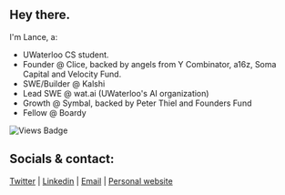 ## Hey there.

I'm Lance, a:
- UWaterloo CS student.
- Founder @ Clice, backed by angels from Y Combinator, a16z, Soma Capital and Velocity Fund.
- SWE/Builder @ Kalshi
- Lead SWE @ wat.ai (UWaterloo's AI organization)
- Growth @ Symbal, backed by Peter Thiel and Founders Fund
- Fellow @ Boardy
  

![Views Badge](https://komarev.com/ghpvc/?username=lance116&label=Profile%20views&color=0e75b6&style=flat)


## Socials & contact:
<a href="https://x.com/cnnguan" target="_blank" rel="noopener noreferrer">Twitter</a> |
<a href="https://www.linkedin.com/in/lance-yan/" target="_blank" rel="noopener noreferrer">Linkedin</a> |
<a href="mailto:lance.yan.business@gmail.com">Email</a> |
<a href="https://www.lanceyan.tech" target="_blank" rel="noopener noreferrer">Personal website</a>

<!--
**lance116/lance116** is a ✨ _special_ ✨ repository because its `README.md` (this file) appears on your GitHub profile.

Here are some ideas to get you started:

- 🔭 I’m currently working on ...
- 🌱 I’m currently learning ...
- 👯 I’m looking to collaborate on ...
- 🤔 I’m looking for help with ...
- 💬 Ask me about ...
- 📫 How to reach me: ...
- 😄 Pronouns: ...
- ⚡ Fun fact: ...
-->
